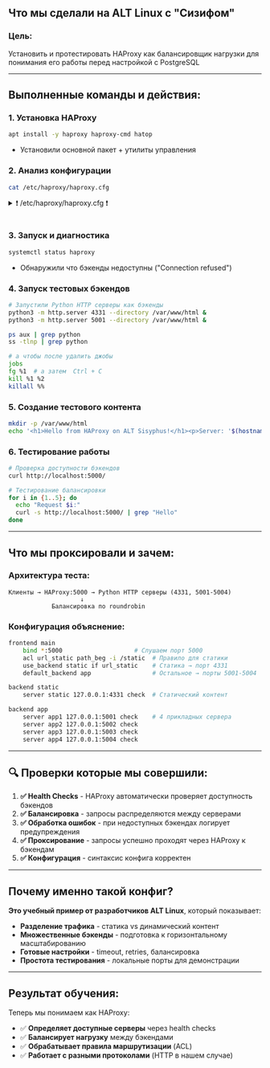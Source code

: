 ##  Что мы сделали на ALT Linux с "Сизифом"

### **Цель:**
Установить и протестировать HAProxy как балансировщик нагрузки для понимания его работы перед настройкой с PostgreSQL

---

## **Выполненные команды и действия:**

### **1. Установка HAProxy**
```bash
apt install -y haproxy haproxy-cmd hatop
```
- Установили основной пакет + утилиты управления

### **2. Анализ конфигурации**
```bash
cat /etc/haproxy/haproxy.cfg
```

<details>
<summary>❗ /etc/haproxy/haproxy.cfg ❗</summary>
  
```cfg
#---------------------------------------------------------------------
# Example configuration for a possible web application.  See the
# full configuration options online.
#
#   http://haproxy.1wt.eu/download/1.4/doc/configuration.txt
#
#---------------------------------------------------------------------

#---------------------------------------------------------------------
# Global settings
#---------------------------------------------------------------------
global
    # log to /dev/log
    log /dev/log daemon

    # log to local syslogd from chroot over UDP
    #log         127.0.0.1:514 local2
    #log         tcp@127.0.0.1:514 local2 notice

    # send log to systemd-journald
    #log stdout format short daemon

    chroot      /var/lib/haproxy
    pidfile     /run/haproxy.pid
    maxconn     4000
    user        _haproxy
    group       _haproxy
    daemon

    # turn on stats unix socket
    stats socket /var/lib/haproxy/stats

#---------------------------------------------------------------------
# common defaults that all the 'listen' and 'backend' sections will
# use if not designated in their block
#---------------------------------------------------------------------
defaults
    mode                    http
    log                     global
    option                  httplog
    option                  dontlognull
    option http-server-close
    option forwardfor       except 127.0.0.0/8
    option                  redispatch
    retries                 3
    timeout http-request    10s
    timeout queue           1m
    timeout connect         10s
    timeout client          1m
    timeout server          1m
    timeout http-keep-alive 10s
    timeout check           10s
    maxconn                 3000

#---------------------------------------------------------------------
# main frontend which proxys to the backends
#---------------------------------------------------------------------
frontend main
    bind *:5000
    acl url_static       path_beg       -i /static /images /javascript /stylesheets
    acl url_static       path_end       -i .jpg .gif .png .css .js

    use_backend static          if url_static
    default_backend             app

#---------------------------------------------------------------------
# static backend for serving up images, stylesheets and such
#---------------------------------------------------------------------
backend static
    balance     roundrobin
    server      static 127.0.0.1:4331 check

#---------------------------------------------------------------------
# round robin balancing between the various backends
#---------------------------------------------------------------------
backend app
    balance     roundrobin
    server  app1 127.0.0.1:5001 check
    server  app2 127.0.0.1:5002 check
    server  app3 127.0.0.1:5003 check
    server  app4 127.0.0.1:5004 check

```
</details> 
<br/>



### **3. Запуск и диагностика**
```bash
systemctl status haproxy
```
- Обнаружили что бэкенды недоступны ("Connection refused")

### **4. Запуск тестовых бэкендов**
```bash
# Запустили Python HTTP серверы как бэкенды
python3 -m http.server 4331 --directory /var/www/html &
python3 -m http.server 5001 --directory /var/www/html &

ps aux | grep python
ss -tlnp | grep python

# а чтобы после удалить джобы
jobs
fg %1  # а затем  Ctrl + C
kill %1 %2
killall %%
```

### **5. Создание тестового контента**
```bash
mkdir -p /var/www/html
echo '<h1>Hello from HAProxy on ALT Sisyphus!</h1><p>Server: '$(hostname)'</p>' > /var/www/html/index.html
```

### **6. Тестирование работы**
```bash
# Проверка доступности бэкендов
curl http://localhost:5000/

# Тестирование балансировки
for i in {1..5}; do
  echo "Request $i:"
  curl -s http://localhost:5000/ | grep "Hello"
done
```

---

##  **Что мы проксировали и зачем:**

### **Архитектура теста:**
```
Клиенты → HAProxy:5000 → Python HTTP серверы (4331, 5001-5004)
                    ↓
            Балансировка по roundrobin
```

### **Конфигурация объяснение:**
```bash
frontend main
    bind *:5000                    # Слушаем порт 5000
    acl url_static path_beg -i /static  # Правило для статики
    use_backend static if url_static    # Статика → порт 4331  
    default_backend app                 # Остальное → порты 5001-5004

backend static
    server static 127.0.0.1:4331 check  # Статический контент

backend app  
    server app1 127.0.0.1:5001 check    # 4 прикладных сервера
    server app2 127.0.0.1:5002 check
    server app3 127.0.0.1:5003 check  
    server app4 127.0.0.1:5004 check
```

---

## 🔍 **Проверки которые мы совершили:**

1. **✅ Health Checks** - HAProxy автоматически проверяет доступность бэкендов
2. **✅ Балансировка** - запросы распределяются между серверами
3. **✅ Обработка ошибок** - при недоступных бэкендах логирует предупреждения
4. **✅ Проксирование** - запросы успешно проходят через HAProxy к бэкендам
5. **✅ Конфигурация** - синтаксис конфига корректен

---

## **Почему именно такой конфиг?**

**Это учебный пример от разработчиков ALT Linux**, который показывает:

- **Разделение трафика** - статика vs динамический контент
- **Множественные бэкенды** - подготовка к горизонтальному масштабированию  
- **Готовые настройки** - timeout, retries, балансировка
- **Простота тестирования** - локальные порты для демонстрации

---

## **Результат обучения:**

Теперь мы понимаем как HAProxy:
- ✅ **Определяет доступные серверы** через health checks
- ✅ **Балансирует нагрузку** между бэкендами
- ✅ **Обрабатывает правила маршрутизации** (ACL)
- ✅ **Работает с разными протоколами** (HTTP в нашем случае)


